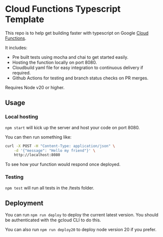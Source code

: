 # Cloud Functions Typescript Template

This repo is to help get building faster with typescript on Google
[Cloud Functions](https://cloud.google.com/functions).

It includes:

- Pre built tests using mocha and chai to get started easily.
- Hosting the function locally on port 8080.
- Cloudbuild yaml file for easy integration to continuous delivery if required.
- Github Actions for testing and branch status checks on PR merges.

Requires Node v20 or higher.

## Usage

### Local hosting

`npm start` will kick up the server and host your code on port 8080.

You can then run something like:

```bash
curl -X POST -H "Content-Type: application/json" \
    -d '{"message": "Hello my friend"}' \
    http://localhost:8080
```

To see how your function would respond once deployed.

### Testing

`npm test` will run all tests in the /tests folder.

## Deployment

You can run `npm run deploy` to deploy the current latest version. You should be authenticated with the gcloud CLI to do this.

You can also run `npm run deploy20` to deploy node version 20 if you prefer.
